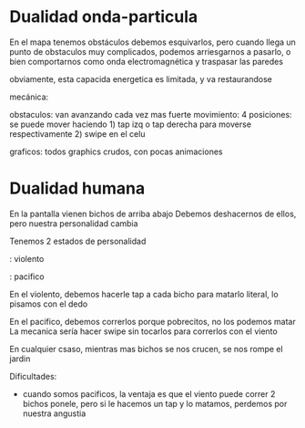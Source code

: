 Dualidad onda-particula
=====================

En el mapa tenemos obstáculos
debemos esquivarlos, pero cuando llega un punto de obstaculos
muy complicados, podemos arriesgarnos a pasarlo, o bien
comportarnos como onda electromagnética y traspasar las paredes

obviamente, esta capacida energetica es limitada, y va restaurandose

mecánica:

obstaculos: van avanzando cada vez mas fuerte
movimiento: 4 posiciones: se puede mover haciendo
    1) tap izq o tap derecha para moverse respectivamente
    2) swipe en el celu

graficos: todos graphics crudos, con pocas animaciones 


Dualidad humana
===================

En la pantalla vienen bichos de arriba abajo
Debemos deshacernos de ellos, pero nuestra personalidad cambia

Tenemos 2 estados de personalidad

: violento

: pacifico


En el violento, debemos hacerle tap a cada bicho para matarlo
literal, lo pisamos con el dedo

En el pacifico, debemos correrlos porque pobrecitos, no los podemos matar
La mecanica sería hacer swipe sin tocarlos para correrlos con el viento

En cualquier csaso, mientras mas bichos se nos crucen, se nos rompe el jardin

Dificultades:

- cuando somos pacificos, la ventaja es que el viento puede correr 2 bichos ponele, pero
  si le hacemos un tap y lo matamos, perdemos por nuestra angustia



